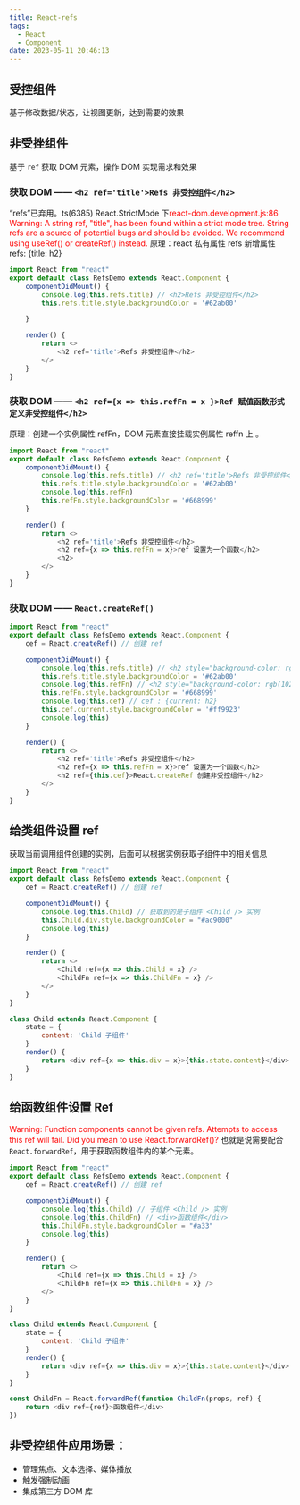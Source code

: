 ```yaml
---
title: React-refs
tags:
  - React
  - Component
date: 2023-05-11 20:46:13
---
```



## 受控组件
基于修改数据/状态，让视图更新，达到需要的效果

## 非受挫组件
基于 `ref` 获取 DOM 元素，操作 DOM 实现需求和效果
### 获取 DOM —— `<h2 ref='title'>Refs 非受控组件</h2>`
<span class='custom-box custom-box-933'>“refs”已弃用。ts(6385)</span>
<span class='custom-box custom-box-339'>React.StrictMode 下</span><font color='red'>react-dom.development.js:86 Warning: A string ref, "title", has been found within a strict mode tree. String refs are a source of potential bugs and should be avoided. We recommend using useRef() or createRef() instead.</font>
<span class='custom-box custom-box-339'>原理：</span>react 私有属性 refs 新增属性 refs: {title: h2}

```JavaScript
import React from "react"
export default class RefsDemo extends React.Component {
    componentDidMount() {
        console.log(this.refs.title) // <h2>Refs 非受控组件</h2>
        this.refs.title.style.backgroundColor = '#62ab00'

    }

    render() {
        return <>
            <h2 ref='title'>Refs 非受控组件</h2>
        </>
    }
}
```
### 获取 DOM —— `<h2 ref={x => this.refFn = x }>Ref 赋值函数形式定义非受控组件</h2>`
<span class='custom-box custom-box-339'>原理：</span>创建一个实例属性 refFn，DOM 元素直接挂载实例属性 reffn 上 。

```JavaScript
import React from "react"
export default class RefsDemo extends React.Component {
    componentDidMount() {
        console.log(this.refs.title) // <h2 ref='title'>Refs 非受控组件</h2>
        this.refs.title.style.backgroundColor = '#62ab00'
        console.log(this.refFn)
        this.refFn.style.backgroundColor = '#668999'
    }

    render() {
        return <>
            <h2 ref='title'>Refs 非受控组件</h2>
            <h2 ref={x => this.refFn = x}>ref 设置为一个函数</h2>
            <h2>
        </>
    }
}
```
### 获取 DOM —— `React.createRef()`
```JavaScript
import React from "react"
export default class RefsDemo extends React.Component {
    cef = React.createRef() // 创建 ref

    componentDidMount() {
        console.log(this.refs.title) // <h2 style="background-color: rgb(98, 171, 0);">Refs 非受控组件</h2>
        this.refs.title.style.backgroundColor = '#62ab00'
        console.log(this.refFn) // <h2 style="background-color: rgb(102, 137, 153);">ref 设置为一个函数</h2>
        this.refFn.style.backgroundColor = '#668999'
        console.log(this.cef) // cef : {current: h2}
        this.cef.current.style.backgroundColor = '#ff9923'
        console.log(this)
    }

    render() {
        return <>
            <h2 ref='title'>Refs 非受控组件</h2>
            <h2 ref={x => this.refFn = x}>ref 设置为一个函数</h2>
            <h2 ref={this.cef}>React.createRef 创建非受控组件</h2>
        </>
    }
}
```

## 给类组件设置 ref
获取当前调用组件创建的实例，后面可以根据实例获取子组件中的相关信息
```JavaScript
import React from "react"
export default class RefsDemo extends React.Component {
    cef = React.createRef() // 创建 ref

    componentDidMount() {
        console.log(this.Child) // 获取到的是子组件 <Child /> 实例
        this.Child.div.style.backgroundColor = "#ac9000"
        console.log(this)
    }

    render() {
        return <>
            <Child ref={x => this.Child = x} />
            <ChildFn ref={x => this.ChildFn = x} />
        </>
    }
}

class Child extends React.Component {
    state = {
        content: 'Child 子组件'
    }
    render() {
        return <div ref={x => this.div = x}>{this.state.content}</div>
    }
}
```

## 给函数组件设置 Ref
<font color='red'>Warning: Function components cannot be given refs. Attempts to access this ref will fail. Did you mean to use React.forwardRef()?</font>
<span class='custom-box custom-box-393'>也就是说需要配合`React.forwardRef`，用于获取函数组件内的某个元素。</span>

```JavaScript
import React from "react"
export default class RefsDemo extends React.Component {
    cef = React.createRef() // 创建 ref

    componentDidMount() {
        console.log(this.Child) // 子组件 <Child /> 实例
        console.log(this.ChildFn) // <div>函数组件</div>
        this.ChildFn.style.backgroundColor = "#a33"
        console.log(this)
    }

    render() {
        return <>
            <Child ref={x => this.Child = x} />
            <ChildFn ref={x => this.ChildFn = x} />
        </>
    }
}

class Child extends React.Component {
    state = {
        content: 'Child 子组件'
    }
    render() {
        return <div ref={x => this.div = x}>{this.state.content}</div>
    }
}

const ChildFn = React.forwardRef(function ChildFn(props, ref) {
    return <div ref={ref}>函数组件</div>
})
```
## 非受控组件应用场景：
*   管理焦点、文本选择、媒体播放
*   触发强制动画
*   集成第三方 DOM 库
